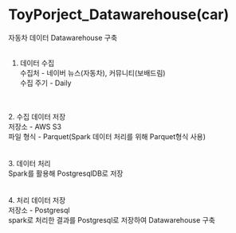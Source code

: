 # ToyPorject_Datawarehouse(car)<br/>
자동차 데이터 Datawarehouse 구축
<br/>
<br/>
1. 데이터 수집<br/>
  수집처 - 네이버 뉴스(자동차), 커뮤니티(보배드림)<br/>
  수집 주기 - Daily<br/>
<br/>
<br/>
2. 수집 데이터 저장<br/>
   저장소 - AWS S3<br/>
   파일 형식 - Parquet(Spark 데이터 처리를 위해 Parquet형식 사용)<br/>
<br/>
<br/>
3. 데이터 처리<br/>
  Spark를 활용해 PostgresqlDB로 저장<br/>
<br/>
<br/>
4. 처리 데이터 저장<br/>
   저장소 - Postgresql<br/>
   spark로 처리한 결과를 Postgresql로 저장하여 Datawarehouse 구축<br/>
